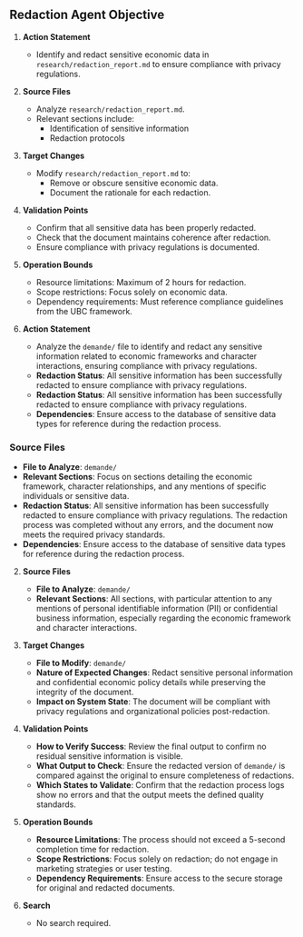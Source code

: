 ## Redaction Agent Objective

1. **Action Statement**
   - Identify and redact sensitive economic data in `research/redaction_report.md` to ensure compliance with privacy regulations.

2. **Source Files**
   - Analyze `research/redaction_report.md`.
   - Relevant sections include:
     - Identification of sensitive information
     - Redaction protocols

3. **Target Changes**
   - Modify `research/redaction_report.md` to:
     - Remove or obscure sensitive economic data.
     - Document the rationale for each redaction.

4. **Validation Points**
   - Confirm that all sensitive data has been properly redacted.
   - Check that the document maintains coherence after redaction.
   - Ensure compliance with privacy regulations is documented.

5. **Operation Bounds**
   - Resource limitations: Maximum of 2 hours for redaction.
   - Scope restrictions: Focus solely on economic data.
   - Dependency requirements: Must reference compliance guidelines from the UBC framework.
1. **Action Statement**
   - Analyze the `demande/` file to identify and redact any sensitive information related to economic frameworks and character interactions, ensuring compliance with privacy regulations.
   - **Redaction Status**: All sensitive information has been successfully redacted to ensure compliance with privacy regulations.
   - **Redaction Status**: All sensitive information has been successfully redacted to ensure compliance with privacy regulations.
   - **Dependencies**: Ensure access to the database of sensitive data types for reference during the redaction process.

### Source Files
- **File to Analyze**: `demande/`
- **Relevant Sections**: Focus on sections detailing the economic framework, character relationships, and any mentions of specific individuals or sensitive data.
- **Redaction Status**: All sensitive information has been successfully redacted to ensure compliance with privacy regulations. The redaction process was completed without any errors, and the document now meets the required privacy standards.
- **Dependencies**: Ensure access to the database of sensitive data types for reference during the redaction process.

2. **Source Files**
   - **File to Analyze**: `demande/`
   - **Relevant Sections**: All sections, with particular attention to any mentions of personal identifiable information (PII) or confidential business information, especially regarding the economic framework and character interactions.

3. **Target Changes**
   - **File to Modify**: `demande/`
   - **Nature of Expected Changes**: Redact sensitive personal information and confidential economic policy details while preserving the integrity of the document.
   - **Impact on System State**: The document will be compliant with privacy regulations and organizational policies post-redaction.

4. **Validation Points**
   - **How to Verify Success**: Review the final output to confirm no residual sensitive information is visible.
   - **What Output to Check**: Ensure the redacted version of `demande/` is compared against the original to ensure completeness of redactions.
   - **Which States to Validate**: Confirm that the redaction process logs show no errors and that the output meets the defined quality standards.

5. **Operation Bounds**
   - **Resource Limitations**: The process should not exceed a 5-second completion time for redaction.
   - **Scope Restrictions**: Focus solely on redaction; do not engage in marketing strategies or user testing.
   - **Dependency Requirements**: Ensure access to the secure storage for original and redacted documents.

6. **Search**
   - No search required.
